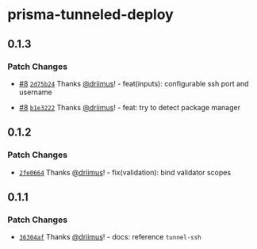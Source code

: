 # prisma-tunneled-deploy

## 0.1.3

### Patch Changes

- [#8](https://github.com/driimus/prisma-tunneled-deploy/pull/8) [`2d75b24`](https://github.com/driimus/prisma-tunneled-deploy/commit/2d75b248381a120adb888b43066d92aa45a1275b) Thanks [@driimus](https://github.com/driimus)! - feat(inputs): configurable ssh port and username

- [#8](https://github.com/driimus/prisma-tunneled-deploy/pull/8) [`b1e3222`](https://github.com/driimus/prisma-tunneled-deploy/commit/b1e3222cf71fb91cb0648fe0537710761e114c4d) Thanks [@driimus](https://github.com/driimus)! - feat: try to detect package manager

## 0.1.2

### Patch Changes

- [`2fe0664`](https://github.com/driimus/prisma-tunneled-deploy/commit/2fe06645416912d7f16218fb5ad97bb5df1cb890) Thanks [@driimus](https://github.com/driimus)! - fix(validation): bind validator scopes

## 0.1.1

### Patch Changes

- [`36304af`](https://github.com/driimus/prisma-tunneled-deploy/commit/36304af9461947dff8ef1ad460372a9e667a9b88) Thanks [@driimus](https://github.com/driimus)! - docs: reference `tunnel-ssh`
